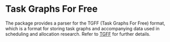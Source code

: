 # Task Graphs For Free

The package provides a parser for the TGFF (Task Graphs For Free) format, which
is a format for storing task graphs and accompanying data used in scheduling
and allocation research. Refer to
[TGFF](http://ziyang.eecs.umich.edu/~dickrp/tgff/) for further details.
